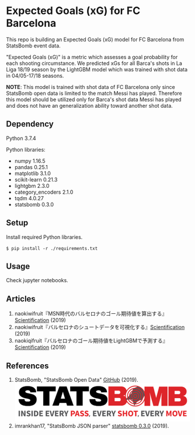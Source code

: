 # Expected Goals (xG) for FC Barcelona
This repo is building an Expected Goals (xG) model for FC Barcelona from StatsBomb event data. 

"Expected Goals (xG)" is a metric which assesses a goal probability for each shooting circumstance. We predicted xGs for all Barca's shots in La Liga 18/19 season by the LightGBM model which was trained with shot data in 04/05-17/18 seasons.

**NOTE**: This model is trained with shot data of FC Barcelona only since StatsBomb open data is limited to the match Messi has played. Therefore this model should be utilized only for Barca's shot data Messi has played and does not have an generalization ability toward another shot data.

## Dependency
Python 3.7.4

Python libraries:
- numpy 1.16.5
- pandas 0.25.1
- matplotlib 3.1.0
- scikit-learn 0.21.3
- lightgbm 2.3.0
- category_encoders 2.1.0
- tqdm 4.0.27
- statsbomb 0.3.0

## Setup
Install required Python libraries.
~~~
$ pip install -r ./requirements.txt
~~~

## Usage
Check jupyter notebooks.

## Articles
1. naokiwifruit『MSN時代のバルセロナのゴール期待値を算出する』[Scientification](https://naokiwifruit.com/2019/12/02/barcelona-expected-goals/) (2019)
2. naokiwifruit『バルセロナのシュートデータを可視化する』[Scientification](https://naokiwifruit.com/2019/12/14/visualize-barcelona-shot-data/) (2019)
3. naokiqifruit『バルセロナのゴール期待値をLightGBMで予測する』[Scientification](https://naokiwifruit.com/2019/12/30/lightgbm-barcelona-expected-goals/) (2019)

## References
1. StatsBomb, "StatsBomb Open Data" [GitHub](https://github.com/statsbomb/open-data) (2019).
![StatsBomb Logo](images/stats-bomb-logo.png)
2. imrankhan17, "StatsBomb JSON parser" [statsbomb 0.3.0](https://pypi.org/project/statsbomb/) (2019).
